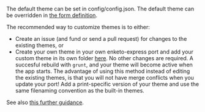 The default theme can be set in config/config.json. The default theme can be overridden in [the form definition](http://xlsform.org/#grid).

The recommended way to customize themes is to either:

 * Create an issue (and fund or send a pull request) for changes to the existing themes, or
 * Create your own theme in your own enketo-express port and add your custom theme in its own folder [here](https://github.com/enketo/enketo-express/blob/master/app/views/styles). No other changes are required. A succesful rebuild with `grunt`, and your theme will become active when the app starts. The advantage of using this method instead of editing the existing themes, is that you will not have merge conflicts when you update your port! Add a print-specific version of your theme and use the same filenaming convention as the built-in themes.

 See also [this further guidance](https://enketo.github.io/dst-enketo-core/tutorial-20-development.html#notes-for-css-developers).
